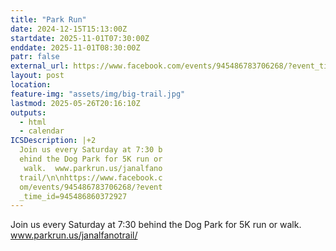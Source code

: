 ```yaml
---
title: "Park Run"
date: 2024-12-15T15:13:00Z
startdate: 2025-11-01T07:30:00Z
enddate: 2025-11-01T08:30:00Z
patr: false
external_url: https://www.facebook.com/events/945486783706268/?event_time_id=945486860372927
layout: post
location: 
feature-img: "assets/img/big-trail.jpg"
lastmod: 2025-05-26T20:16:10Z
outputs:
  - html
  - calendar
ICSDescription: |+2
  Join us every Saturday at 7:30 b  ehind the Dog Park for 5K run or   walk.  www.parkrun.us/janalfano  trail/\n\nhttps://www.facebook.c  om/events/945486783706268/?event  _time_id=945486860372927
---
```


Join us every Saturday at 7&#58;30 behind the Dog Park for 5K run or walk.  www.parkrun.us/janalfanotrail/<br>
  <br>
  
